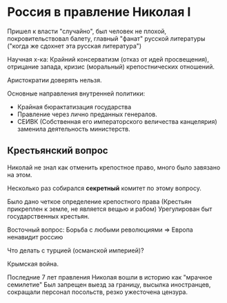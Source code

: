 # Россия в правление Николая I 

Пришел к власти "случайно", был человек не плохой, покровительствовал балету, главный "фанат" русской литературы ("когда же сдохнет эта русская литература")

Научная х-ка: Крайний консерватизм (отказ от идей просвещения), отрицание запада, кризис (моральный) крепостнических отношений. 

Аристократии доверять нельзя. 


Основные направления внутренней политики:
- Крайная бюрактатизация государства
- Правление через лично преданных генералов.
- СЕИВК (Собственная его императорского величества канцелярия) заменила деятельность министерств.

## Крестьянский вопрос

Николай не знал как отменить крепостное право, много было завязано на этом.

Несколько раз собирался **секретный** комитет по этому вопросу. 

Было дано четкое определение крепостного права (Крестьян прикреплен к земле, не является вещью и рабом)
Урегулирован быт государственных крестьян.


Восточный вопрос:
Борьба с любыми революциями => Европа ненавидит россию

Что делать с турцией (османской империей)?

Крымская война.

Последние 7 лет правления Николая вошли в историю как "мрачное семилетие"
Был запрещен выезд за границу, высылка иностранцев, сокращали персонал посольств, резко ужесточена цензура.
